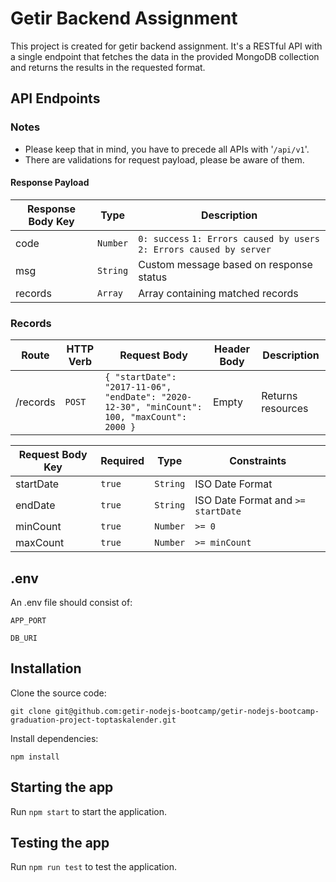 # Getir Backend Assignment

This project is created for getir backend assignment. It's a RESTful API with a single endpoint that fetches the data in the provided MongoDB collection and returns the results in the requested format.

## API Endpoints

### Notes

- Please keep that in mind, you have to precede all APIs with '`/api/v1`'.
- There are validations for request payload, please be aware of them.

#### Response Payload

| Response Body Key | Type | Description  |
| --- | --- | --- |
| code | `Number` | `0: success` `1: Errors caused by users` `2: Errors caused by server` |
| msg | `String` | Custom message based on response status |
| records | `Array` | Array containing matched records  |

### Records

| Route | HTTP Verb | Request Body | Header Body | Description |
| --- | --- | --- | --- | --- |
| /records | `POST` | `{ "startDate": "2017-11-06", "endDate": "2020-12-30", "minCount": 100, "maxCount": 2000 }` | Empty | Returns resources |

| Request Body Key | Required | Type | Constraints |
| --- | --- | --- | --- |
| startDate | `true` | `String` | ISO Date Format |
| endDate | `true` | `String` | ISO Date Format and `>= startDate` |
| minCount | `true` | `Number` | `>= 0` |
| maxCount | `true` | `Number` | `>= minCount` |


## .env

An .env file should consist of:

    APP_PORT

    DB_URI

## Installation

Clone the source code:

    git clone git@github.com:getir-nodejs-bootcamp/getir-nodejs-bootcamp-graduation-project-toptaskalender.git

Install dependencies:

    npm install

## Starting the app

Run `npm start` to start the application.

## Testing the app

Run `npm run test` to test the application.